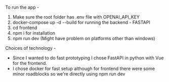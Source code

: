 To run the app -

1. Make sure the root folder has .env file with OPENAI_API_KEY
2. docker-compose up -d --build for running the backend - FASTAPI
3. cd frontend
4. npm i for installation
5. npm run dev (Might have problem on platforms other than windows)

Choices of technology -
- Since I wanted to do fast prototyping I chose FastAPI in python with Vue for the frontend.
- I chose docker for fast setup although for frontend there were some minor roadblocks so we're directly using npm run dev
